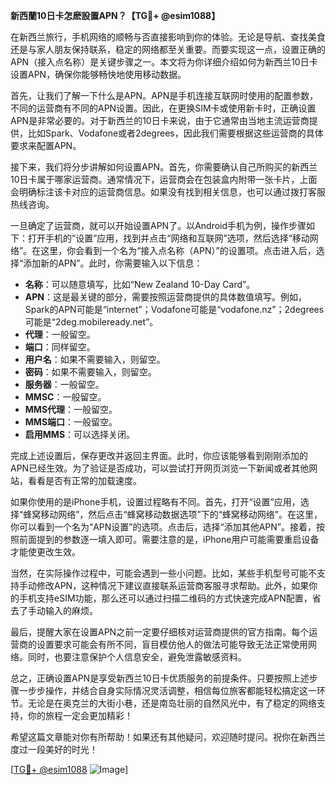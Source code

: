 **新西蘭10日卡怎麽設置APN？【TG💪+ @esim1088】**

在新西兰旅行，手机网络的顺畅与否直接影响到你的体验。无论是导航、查找美食还是与家人朋友保持联系，稳定的网络都至关重要。而要实现这一点，设置正确的APN（接入点名称）是关键步骤之一。本文将为你详细介绍如何为新西兰10日卡设置APN，确保你能够畅快地使用移动数据。

首先，让我们了解一下什么是APN。APN是手机连接互联网时使用的配置参数，不同的运营商有不同的APN设置。因此，在更换SIM卡或使用新卡时，正确设置APN是非常必要的。对于新西兰的10日卡来说，由于它通常由当地主流运营商提供，比如Spark、Vodafone或者2degrees，因此我们需要根据这些运营商的具体要求来配置APN。

接下来，我们将分步讲解如何设置APN。首先，你需要确认自己所购买的新西兰10日卡属于哪家运营商。通常情况下，运营商会在包装盒内附带一张卡片，上面会明确标注该卡对应的运营商信息。如果没有找到相关信息，也可以通过拨打客服热线咨询。

一旦确定了运营商，就可以开始设置APN了。以Android手机为例，操作步骤如下：打开手机的“设置”应用，找到并点击“网络和互联网”选项，然后选择“移动网络”。在这里，你会看到一个名为“接入点名称（APN）”的设置项。点击进入后，选择“添加新的APN”。此时，你需要输入以下信息：

- **名称**：可以随意填写，比如“New Zealand 10-Day Card”。
- **APN**：这是最关键的部分，需要按照运营商提供的具体数值填写。例如，Spark的APN可能是“internet”；Vodafone可能是“vodafone.nz”；2degrees可能是“2deg.mobileready.net”。
- **代理**：一般留空。
- **端口**：同样留空。
- **用户名**：如果不需要输入，则留空。
- **密码**：如果不需要输入，则留空。
- **服务器**：一般留空。
- **MMSC**：一般留空。
- **MMS代理**：一般留空。
- **MMS端口**：一般留空。
- **启用MMS**：可以选择关闭。

完成上述设置后，保存更改并返回主界面。此时，你应该能够看到刚刚添加的APN已经生效。为了验证是否成功，可以尝试打开网页浏览一下新闻或者其他网站，看看是否有正常的加载速度。

如果你使用的是iPhone手机，设置过程略有不同。首先，打开“设置”应用，选择“蜂窝移动网络”，然后点击“蜂窝移动数据选项”下的“蜂窝移动网络”。在这里，你可以看到一个名为“APN设置”的选项。点击后，选择“添加其他APN”。接着，按照前面提到的参数逐一填入即可。需要注意的是，iPhone用户可能需要重启设备才能使更改生效。

当然，在实际操作过程中，可能会遇到一些小问题。比如，某些手机型号可能不支持手动修改APN，这种情况下建议直接联系运营商客服寻求帮助。此外，如果你的手机支持eSIM功能，那么还可以通过扫描二维码的方式快速完成APN配置，省去了手动输入的麻烦。

最后，提醒大家在设置APN之前一定要仔细核对运营商提供的官方指南。每个运营商的设置要求可能会有所不同，盲目模仿他人的做法可能导致无法正常使用网络。同时，也要注意保护个人信息安全，避免泄露敏感资料。

总之，正确设置APN是享受新西兰10日卡优质服务的前提条件。只要按照上述步骤一步步操作，并结合自身实际情况灵活调整，相信每位旅客都能轻松搞定这一环节。无论是在奥克兰的大街小巷，还是南岛壮丽的自然风光中，有了稳定的网络支持，你的旅程一定会更加精彩！

希望这篇文章能对你有所帮助！如果还有其他疑问，欢迎随时提问。祝你在新西兰度过一段美好的时光！

[[TG💪+ @esim1088](https://t.me/s/esim1088) ![Image](https://i.postimg.cc/4NQfJmqS/Snipaste-2025-05-13-00-14-12.png)]